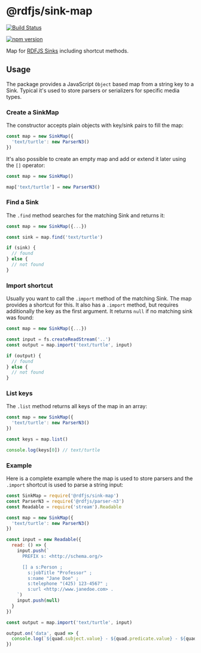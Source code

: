 # @rdfjs/sink-map

[![Build Status](https://travis-ci.org/rdfjs/sink-map.svg?branch=master)](https://travis-ci.org/rdfjs/sink-map)

[![npm version](https://img.shields.io/npm/v/@rdfjs/sink-map.svg)](https://www.npmjs.com/package/@rdfjs/sink-map)

Map for [RDFJS Sinks](http://rdf.js.org/#sink-interface) including shortcut methods.

## Usage

The package provides a JavaScript `Object` based map from a string key to a Sink.
Typical it's used to store parsers or serializers for specific media types.

### Create a SinkMap
The constructor accepts plain objects with key/sink pairs to fill the map:

```javascript
const map = new SinkMap({
  'text/turtle': new ParserN3()
})
```

It's also possible to create an empty map and add or extend it later using the `[]` operator:

```javascript
const map = new SinkMap()

map['text/turtle'] = new ParserN3()
```

### Find a Sink

The `.find` method searches for the matching Sink and returns it:

```javascript
const map = new SinkMap({...})

const sink = map.find('text/turtle')

if (sink) {
  // found
} else {
  // not found
}
```

### Import shortcut

Usually you want to call the `.import` method of the matching Sink.
The map provides a shortcut for this.
It also has a `.import` method, but requires additionally the key as the first argument.
It returns `null` if no matching sink was found:

```javascript
const map = new SinkMap({...})

const input = fs.createReadStream('..')
const output = map.import('text/turtle', input)

if (output) {
  // found
} else {
  // not found
}
```

### List keys

The `.list` method returns all keys of the map in an array:

```javascript
const map = new SinkMap({
  'text/turtle': new ParserN3()
})

const keys = map.list()

console.log(keys[0]) // text/turtle
```

### Example

Here is a complete example where the map is used to store parsers and the `.import` shortcut is used to parse a string input:

```javascript
const SinkMap = require('@rdfjs/sink-map')
const ParserN3 = require('@rdfjs/parser-n3')
const Readable = require('stream').Readable

const map = new SinkMap({
  'text/turtle': new ParserN3()
})

const input = new Readable({
  read: () => {
    input.push(`
      PREFIX s: <http://schema.org/>

      [] a s:Person ;
        s:jobTitle "Professor" ;
        s:name "Jane Doe" ;
        s:telephone "(425) 123-4567" ;
        s:url <http://www.janedoe.com> .
    `)
    input.push(null)
  }
})

const output = map.import('text/turtle', input)

output.on('data', quad => {
  console.log(`${quad.subject.value} - ${quad.predicate.value} - ${quad.object.value}`)
})
```
